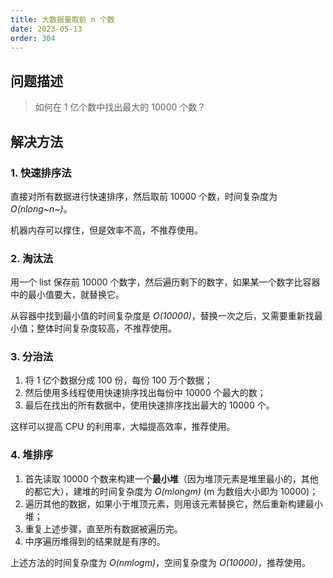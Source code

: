 ```yaml
---
title: 大数据量取前 n 个数
date: 2023-05-13
order: 304
---
```


## 问题描述

> 如何在 1 亿个数中找出最大的 10000 个数？

## 解决方法

### 1. 快速排序法

直接对所有数据进行快速排序，然后取前 10000  个数，时间复杂度为 *O(nlong~n~)*。

机器内存可以撑住，但是效率不高，不推荐使用。

### 2. 淘汰法

用一个 list 保存前 10000 个数字，然后遍历剩下的数字，如果某一个数字比容器中的最小值要大，就替换它。

从容器中找到最小值的时间复杂度是 *O(10000)*，替换一次之后，又需要重新找最小值；整体时间复杂度较高，不推荐使用。

### 3. 分治法

1. 将 1 亿个数据分成 100 份，每份 100 万个数据；
2. 然后使用多线程使用快速排序找出每份中 10000 个最大的数；
3. 最后在找出的所有数据中，使用快速排序找出最大的 10000 个。

这样可以提高 CPU 的利用率，大幅提高效率，推荐使用。

### 4. 堆排序

1. 首先读取 10000 个数来构建一个**最小堆**（因为堆顶元素是堆里最小的，其他的都它大），建堆的时间复杂度为 *O(mlongm)* (m 为数组大小即为 10000)；
2. 遍历其他的数据，如果小于堆顶元素，则用该元素替换它，然后重新构建最小堆；
3. 重复上述步骤，直至所有数据被遍历完。
4. 中序遍历堆得到的结果就是有序的。

上述方法的时间复杂度为 *O(nmlogm)*，空间复杂度为 *O(10000)*，推荐使用。


